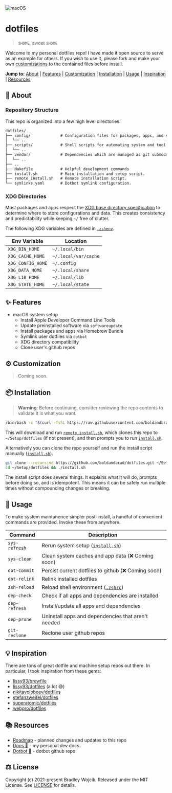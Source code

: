 ![macOS](https://badgen.net/badge/icon/macOS/blue?icon=apple&label)

# dotfiles

> `$HOME`, sweet `$HOME`

Welcome to my personal dotfiles repo! I have made it open source to serve as an
example for others. If you wish to use it, please fork and make your own
[customizations](#customization) to the contained files before install.

**Jump to:**
[About](#about) |
[Features](#features) |
[Customization](#customization) |
[Installation](#installation) |
[Usage](#usage) |
[Inspiration](#inspiration) |
[Resources](#resources)

## 📢 About <a id="about"></a>

### Repository Structure

This repo is organized into a few high level directories.

```txt
dotfiles/
├── config/             # Configuration files for packages, apps, and services. Symlinked by dotbot.
│  └── ..
├── scripts/            # Shell scripts for automating system and tool setup. Called by install.sh.
│  └── ..
├── vendor/             # Dependencies which are managed as git submodules.
│  └── ..
├── ..
├── Makefile            # Helpful development commands
├── install.sh          # Main installation and setup script.
├── remote_install.sh   # Remote installation script.
└── symlinks.yaml       # Dotbot symlink configuration.
```

### XDG Directories

Most packages and apps respect the
[XDG base directory specification](https://specifications.freedesktop.org/basedir-spec/latest/index.html)
to determine where to store configurations and data. This creates consistency
and predictability while keeping `~/` free of clutter.

The following XDG variables are defined in [`.zshenv`](../config/zsh/.zshenv).

| Env Variable      | Location              |
| -                 | -                     |
| `XDG_BIN_HOME`    | `~/.local/bin`        |
| `XDG_CACHE_HOME`  | `~/.local/var/cache`  |
| `XDG_CONFIG_HOME` | `~/.config`           |
| `XDG_DATA_HOME`   | `~/.local/share`      |
| `XDG_LIB_HOME`    | `~/.local/lib`        |
| `XDG_STATE_HOME`  | `~/.local/state`      |

## ✨ Features <a id="features"></a>

- macOS system setup
  - Install Apple Developer Command Line Tools
  - Update preinstalled software via `softwareupdate`
  - Install packages and apps via Homebrew Bundle
  - Symlink user dotfiles via `dotbot`
  - XDG directory compatibility
  - Clone user's github repos

## ⚙️ Customization <a id="customization"></a>

> Coming soon.

## 📦 Installation <a id="installation"></a>

> **Warning**: Before continuing, consider reviewing the repo contents to
> validate it is what you want.

```sh
/bin/bash -c "$(curl -fsSL https://raw.githubusercontent.com/boldandbrad/dotfiles/main/remote_install.sh)"
```

This will download and run [`remote_install.sh`](../remote_install.sh), which
clones this repo to `~/Setup/dotfiles` (if not present), and then prompts you to
run [`install.sh`](../install.sh).

Alternatively you can clone the repo yourself and run the install script
manually ([`install.sh`](../install.sh)).

```sh
git clone --recursive https://github.com/boldandbrad/dotfiles.git ~/Setup/dotfiles
cd ~/Setup/dotfiles && ./install.sh
```

The install script does several things. It explains what it will do, prompts
before doing so, and is idempotent. This means it can be safely run multiple
times without compounding changes or breaking.

## 🚀 Usage <a id="usage"></a>

To make system maintanence simpler post-install, a handful of convenient
commands are provided. Invoke these from anywhere.

| Command       | Description                                                 |
| -             | -                                                           |
| `sys-refresh` | Rerun system setup ([`install.sh`](../install.sh))          |
| `sys-clean`   | Clean system caches and app data (❌ Coming soon)           |
| `dot-commit`  | Persist current dotfiles to github (❌ Coming soon)         |
| `dot-relink`  | Relink installed dotfiles                                   |
| `zsh-reload`  | Reload shell environment ([`.zshrc`](../config/zsh/.zshrc)) |
| `dep-check`   | Check if all apps and dependencies are installed            |
| `dep-refresh` | Install/update all apps and dependencies                    |
| `dep-prune`   | Uninstall apps and dependencies that aren't needed          |
| `git-reclone` | Reclone user github repos                                   |

## 💡 Inspiration <a id="inspiration"></a>

There are tons of great dotfile and machine setup repos out there. In
particular, I took inspiration from these gems:

- [lissy93/brewfile](https://github.com/lissy93/brewfile)
- [lissy93/dotfiles](https://github.com/lissy93/dotfiles) (a lot 😅)
- [nikitavoloboev/dotfiles](https://github.com/nikitavoloboev/dotfiles)
- [stefanzweifel/dotfiles](https://github.com/stefanzweifel/dotfiles)
- [superatomic/dotfiles](https://github.com/superatomic/dotfiles)
- [webpro/dotfiles](https://github.com/webpro/dotfiles)

## 📚 Resources <a id="resources"></a>

- [Roadmap](ROADMAP.md) - planned changes and updates to this repo
- [Docs 🔗](https://boldandbrad.github.io/docs) - my personal dev docs
- [Dotbot 🔗](https://github.com/anishathalye/dotbot) - dotbot github repo

## ⚖️ License <a id="license"></a>

Copyright (c) 2021-present Bradley Wojcik. Released under the MIT License. See
[LICENSE](../LICENSE) for details.
